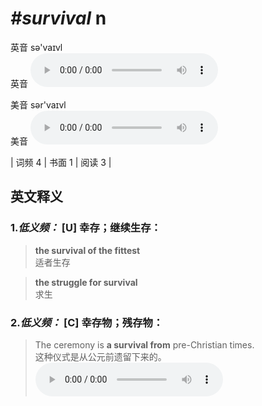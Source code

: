 # ***\#survival*** n
英音 sə'vaɪvl  
英音
<audio src="./media/survival-B.aac" controls="controls"></audio>

美音 sər'vaɪvl  
美音
<audio src="./media/survival.aac" controls="controls"></audio>



| 词频 4 | 书面 1 | 阅读 3 |  

英文释义
---
### 1.*低义频：* **[U] 幸存；继续生存：**  

 > **the survival of the fittest**   
 > 适者生存    

 > **the struggle for survival**   
 > 求生    

### 2.*低义频：* **[C] 幸存物；残存物：**  

 > The ceremony is **a survival from** pre-Christian times.   
 > 这种仪式是从公元前遗留下来的。    
<audio src="./media/survival-1.aac" controls="controls"></audio>


